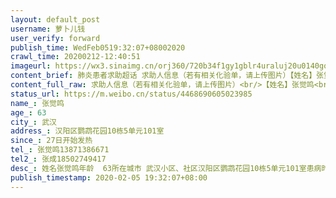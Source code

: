 ```yaml
---
layout: default_post
username: 萝卜儿钱
user_verify: forward
publish_time: WedFeb0519:32:07+08002020
crawl_time: 20200212-12:40:51
imageurl: https://wx3.sinaimg.cn/orj360/720b34f1gy1gblr4uraluj20u0140go4.jpg,https://wx4.sinaimg.cn/orj360/720b34f1gy1gblr4vlxa7j20cq0gyn8d.jpg,https://wx2.sinaimg.cn/orj360/720b34f1gy1gblr4wncdgj20aw0ejajy.jpg,https://wx1.sinaimg.cn/orj360/720b34f1gy1gblr4ytymtj20ba0f27gf.jpg,https://wx1.sinaimg.cn/orj360/720b34f1gy1gblr4z8iqmj20fi0bn78x.jpg
content_brief: 肺炎患者求助超话 求助人信息（若有相关化验单，请上传图片）【姓名】张觉鸣【年龄】63【所在城市】武汉【所在小区、社区】汉阳区鹦鹉花园10栋5单元101室【患病时间】27日开始发热【联系方式】张觉鸣 13871386671【其他紧急联系人】张成 18502749417【病情描述】姓名：张觉鸣年龄：  63 ...全文
content_full_raw: 求助人信息（若有相关化验单，请上传图片）<br/>【姓名】张觉鸣<br/>【年龄】63<br/>【所在城市】武汉<br/>【所在小区、社区】汉阳区鹦鹉花园10栋5单元101室<br/>【患病时间】27日开始发热<br/>【联系方式】张觉鸣13871386671<br/>【其他紧急联系人】张成18502749417<br/>【病情描述】姓名：张觉鸣<br/>年龄：  63<br/>所在城市： 武汉<br/>小区、社区：汉阳区鹦鹉花园10栋5单元101室<br/>患病时间：27日开始发热<br/>病情描速：持续低烧8天，CT显示双侧肺部多发性斑块，血象异常，CPR超高<br/>1月30日出现严重咳嗽，严重呼吸窘迫，极度乏力激素输液治疗，给予口服连花清瘟，左氧氟沙新核酸检测阳性<br/>联系方式：张觉鸣 13871386671<br/>紧急联系人：张成18502749417
status_url: https://m.weibo.cn/status/4468690605023985
name_: 张觉鸣
age_: 63
city_: 武汉
address_: 汉阳区鹦鹉花园10栋5单元101室
since_: 27日开始发热
tel_: 张觉鸣13871386671
tel2_: 张成18502749417
desc_: 姓名张觉鸣年龄  63所在城市 武汉小区、社区汉阳区鹦鹉花园10栋5单元101室患病时间27日开始发热病情描速持续低烧8天，CT显示双侧肺部多发性斑块，血象异常，CPR超高1月30日出现严重咳嗽，严重呼吸窘迫，极度乏力激素输液治疗，给予口服连花清瘟，左氧氟沙新核酸检测阳性联系方式张觉鸣 13871386671紧急联系人张成18502749417
publish_timestamp: 2020-02-05 19:32:07+08:00
---
```

